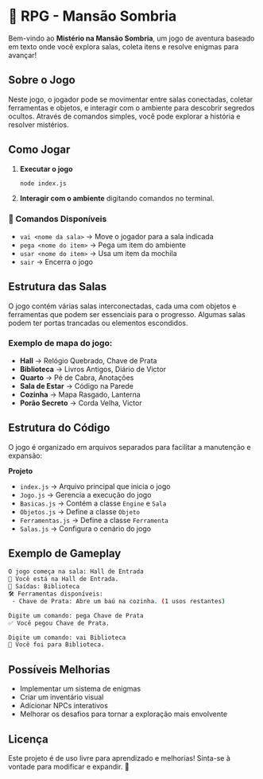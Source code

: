 # 🏰 RPG - Mansão Sombria

Bem-vindo ao **Mistério na Mansão Sombria**, um jogo de aventura baseado em texto onde você explora salas, coleta itens e resolve enigmas para avançar!

##  Sobre o Jogo

Neste jogo, o jogador pode se movimentar entre salas conectadas, coletar ferramentas e objetos, e interagir com o ambiente para descobrir segredos ocultos. Através de comandos simples, você pode explorar a história e resolver mistérios.

##  Como Jogar

1. **Executar o jogo**
   ```sh
   node index.js
   ```
2. **Interagir com o ambiente** digitando comandos no terminal.

### 🔹 Comandos Disponíveis

- `vai <nome da sala>` → Move o jogador para a sala indicada
- `pega <nome do item>` → Pega um item do ambiente
- `usar <nome do item>` → Usa um item da mochila
- `sair` → Encerra o jogo

##  Estrutura das Salas

O jogo contém várias salas interconectadas, cada uma com objetos e ferramentas que podem ser essenciais para o progresso. Algumas salas podem ter portas trancadas ou elementos escondidos.

###  Exemplo de mapa do jogo:

- **Hall** → Relógio Quebrado, Chave de Prata
- **Biblioteca** → Livros Antigos, Diário de Victor
- **Quarto** → Pé de Cabra, Anotações
- **Sala de Estar** → Código na Parede
- **Cozinha** → Mapa Rasgado, Lanterna
- **Porão Secreto** → Corda Velha, Victor

##  Estrutura do Código

O jogo é organizado em arquivos separados para facilitar a manutenção e expansão:

 **Projeto**

- `index.js` → Arquivo principal que inicia o jogo
- `Jogo.js` → Gerencia a execução do jogo
- `Basicas.js` → Contém a classe `Engine` e `Sala`
- `Objetos.js` → Define a classe `Objeto`
- `Ferramentas.js` → Define a classe `Ferramenta`
- `Salas.js` → Configura o cenário do jogo

##  Exemplo de Gameplay

```sh
O jogo começa na sala: Hall de Entrada
📍 Você está na Hall de Entrada.
🚪 Saídas: Biblioteca
🛠️ Ferramentas disponíveis:
 - Chave de Prata: Abre um baú na cozinha. (1 usos restantes)

Digite um comando: pega Chave de Prata
✅ Você pegou Chave de Prata.

Digite um comando: vai Biblioteca
📖 Você foi para Biblioteca.
```

##  Possíveis Melhorias

- Implementar um sistema de enigmas
- Criar um inventário visual
- Adicionar NPCs interativos
- Melhorar os desafios para tornar a exploração mais envolvente

##  Licença

Este projeto é de uso livre para aprendizado e melhorias! Sinta-se à vontade para modificar e expandir. 🚀
